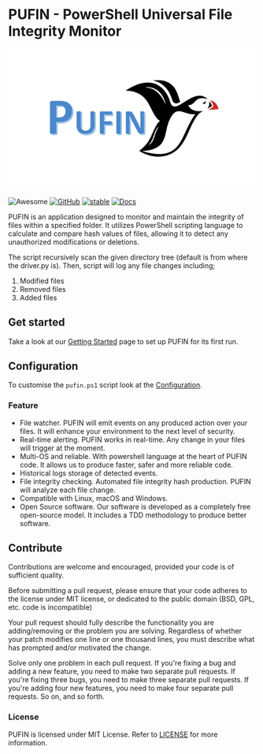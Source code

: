 # PUFIN - PowerShell Universal File Integrity Monitor

<p align="center"><img src="/docs/assets/pufin.png" alt="logo" /></p>

![Awesome](https://awesome.re/badge.svg)
[![GitHub](https://img.shields.io/github/license/darkoid/pufin)](https://github.com/darkoid/pufin/blob/main/LICENSE)
[![stable](http://badges.github.io/stability-badges/dist/stable.svg)](http://github.com/darkoid/pufin)
[![Docs](https://img.shields.io/badge/Web-Docs-brightgreen)](https://documentation.achiefs.com/)

PUFIN is an application designed to monitor and maintain the integrity of files within a specified folder. It utilizes PowerShell scripting language to calculate and compare hash values of files, allowing it to detect any unauthorized modifications or deletions.

The script recursively scan the given directory tree (default is from where the driver.py is). Then, script will log any file changes including;

1. Modified files
2. Removed files
3. Added files

## Get started
 
Take a look at our [Getting Started](docs/get-started.md) page to set up PUFIN for its first run.

## Configuration
To customise the `pufin.ps1` script look at the [Configuration](config/variables.md).

### Feature
- File watcher. PUFIN will emit events on any produced action over your files. It will enhance your environment to the next level of security.
- Real-time alerting. PUFIN works in real-time. Any change in your files will trigger at the moment.
- Multi-OS and reliable. With powershell language at the heart of PUFIN code. It allows us to produce faster, safer and more reliable code.
- Historical logs storage of detected events.
- File integrity checking. Automated file integrity hash production. PUFIN will analyze each file change.
- Compatible with Linux, macOS and Windows.
- Open Source software. Our software is developed as a completely free open-source model. It includes a TDD methodology to produce better software.

## Contribute

Contributions are welcome and encouraged, provided your code is of sufficient quality. 

Before submitting a pull request, please ensure that your code adheres to the license under MIT license, or dedicated to the public domain (BSD, GPL, etc. code is incompatible)

Your pull request should fully describe the functionality you are adding/removing or the problem you are solving. Regardless of whether your patch modifies one line or one thousand lines, you must describe what has prompted and/or motivated the change.

Solve only one problem in each pull request. If you're fixing a bug and adding a new feature, you need to make two separate pull requests. If you're fixing three bugs, you need to make three separate pull requests. If you're adding four new features, you need to make four separate pull requests. So on, and so forth.

### License

PUFIN is licensed under MIT License. Refer to [LICENSE](./LICENSE) for more information.

